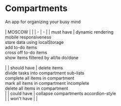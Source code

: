 # Compartments
An app for organizing your busy mind
</br></br>
| MOSCOW | |
| - | - |
| must have | dynamic rendering</br>mobile responsiveness</br>store data using localStorage</br>add to-do items</br>cross off to-do items</br>show items filtered by all/to do/done</br></br> |
| should have | delete items</br>divide tasks into compartment sub-lists</br>complete all items in compartment</br>mark all items in compartment incomplete</br>delete all items in compartment</br> |
| could have | collapse compartments accordion-style</br> |
| won't have |  |
